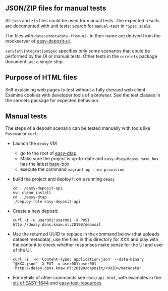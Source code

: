 JSON/ZIP files for manual tests
-------------------------------

All `json` and `zip` files could be used for manual tests.
The expected results are documented with unit tests: search for `manual-test` in `*Spec.scala`.

The files with `datasetmetadata-from-ui-` in their name are derived from the mockserver of [easy-deposit-ui].

`servlet\IntegrationSpec` specifies only some scenarios that could be performed by the UI or manual tests.
Other tests in the `servlets` package document just a single step.


Purpose of HTML files
---------------------

Self explaining web pages to test without a fully dressed web client.
Examine cookies with developer tools of a browser.
See the test classes in the servlets package for expected behaviour.

Manual tests
------------

The steps of a deposit scenario can be tested manually with tools like `Postman` or `curl`.

* Launch the `deasy` VM
  * go to the root of [easy-dtap]
  * Make sure the project is up-to-date and `easy-dtap/deasy_base_box` has the latest [base-box]
  * execute the command `vagrant up --no-provision` 
* build the project and deploy it on a running `deasy`

      cd ../easy-deposit-api
      mvn clean install
      cd ../easy-dtap
      ./deploy-role easy-deposit-api

* Create a new deposit:

      curl -i -u user001:user001 -X POST http://deasy.dans.knaw.nl:20190/deposit

* Use the returned UUID to replace <UUID> in the command below (that uploads dataset metadata),
  use the files in this directory for XXX
  and play with the content to check whether responses make sense for the UI and user of the UI.


      curl -i  -H 'Content-Type: application/json' --data-binary "@XXX.json" -X PUT -u user001:user001 'http://deasy.dans.knaw.nl:20190/deposit/<UUID>/metadata'

* For details of other commands see `docs/api.html`, with examples in the [xls of EASY-1644] and [easy-test-resources]

[easy-test-resources]: https://github.com/DANS-KNAW/easy-test-resources/blob/master/test-run/EASY-1525-deposit-api.md
[xls of EASY-1644]: https://drivenbydata.atlassian.net/secure/attachment/25376/2018-08-03%20EASY-1644%20Deposit_API_1.0.0.xlsx
[base-box]: http://develop.dans.knaw.nl/boxes/
[easy-deposit-ui]: https://github.com/DANS-KNAW/easy-deposit-ui
[easy-dtap]: https://github.com/DANS-KNAW/easy-dtap
